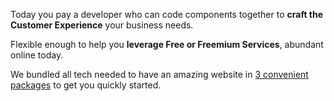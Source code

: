 Today you pay a developer who can code components together to **craft the Customer Experience** your business needs.

Flexible enough to help you **leverage Free or Freemium Services**, abundant online today.

We bundled all tech needed to have an amazing website in [3 convenient packages](/offer/) to get you quickly started.

